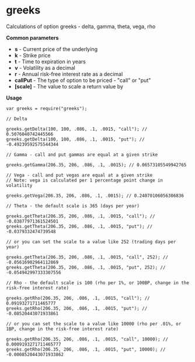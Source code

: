 greeks
======

Calculations of option greeks - delta, gamma, theta, vega, rho

**Common parameters**
- **s** - Current price of the underlying
- **k** - Strike price
- **t** - Time to expiration in years
- **v** - Volatility as a decimal
- **r** - Annual risk-free interest rate as a decimal
- **callPut** - The type of option to be priced - "call" or "put"
- **[scale]** - The value to scale a return value by

**Usage**
```
var greeks = require("greeks");

// Delta

greeks.getDelta(100, 100, .086, .1, .0015, "call"); // 0.5076040742445566
greeks.getDelta(100, 100, .086, .1, .0015, "put"); // -0.49239592575544344

// Gamma - call and put gammas are equal at a given strike

greeks.getGamma(206.35, 206, .086, .1, .0015); // 0.06573105549942765

// Vega - call and put vegas are equal at a given strike
// Note: vega is calculated per 1 percentage point change in volatility

greeks.getVega(206.35, 206, .086, .1, .0015); // 0.24070106056306836

// Theta - the default scale is 365 (days per year)

greeks.getTheta(206.35, 206, .086, .1, .0015, "call"); // -0.03877971361524501
greeks.getTheta(206.35, 206, .086, .1, .0015, "put"); // -0.0379332474739548

// or you can set the scale to a value like 252 (trading days per year)

greeks.getTheta(206.35, 206, .086, .1, .0015, "call", 252); // -0.05616902964112869
greeks.getTheta(206.35, 206, .086, .1, .0015, "put", 252); // -0.054942997333307556

// Rho - the default scale is 100 (rho per 1%, or 100BP, change in the risk-free interest rate)

greeks.getRho(206.35, 206, .086, .1, .0015, "call"); // 0.09193271711465777
greeks.getRho(206.35, 206, .086, .1, .0015, "put"); // -0.08520443071933861

// or you can set the scale to a value like 10000 (rho per .01%, or 1BP, change in the risk-free interest rate)

greeks.getRho(206.35, 206, .086, .1, .0015, "call", 10000); // 0.0009193271711465777
greeks.getRho(206.35, 206, .086, .1, .0015, "put", 10000); // -0.0008520443071933862
```
